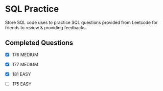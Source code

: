 # SQL Practice

Store SQL code uses to practice SQL questions provided from Leetcode for friends to review & providing feedbacks.

## Completed Questions

- [x] 176 MEDIUM
- [X] 177 MEDIUM
- [X] 181 EASY
- [ ] 175 EASY

